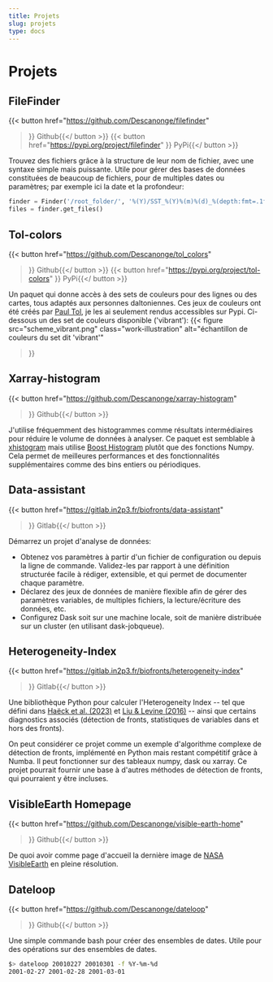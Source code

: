 ```yaml
---
title: Projets
slug: projets
type: docs
---
```


# Projets

## FileFinder

{{< button href="https://github.com/Descanonge/filefinder"
>}}<i class="fa fa-github"></i> Github{{</ button >}}
{{< button href="https://pypi.org/project/filefinder"
>}}<i class="fa-brands fa-python"></i> PyPi{{</ button >}}

Trouvez des fichiers grâce à la structure de leur nom de fichier, avec une syntaxe simple mais puissante.
Utile pour gérer des bases de données constituées de beaucoup de fichiers, pour de multiples dates ou paramètres; par exemple ici la date et la profondeur:
```python
finder = Finder('/root_folder/', '%(Y)/SST_%(Y)%(m)%(d)_%(depth:fmt=.1f).nc')
files = finder.get_files()
```

## Tol-colors

{{< button href="https://github.com/Descanonge/tol_colors"
>}}<i class="fa fa-github"></i> Github{{</ button >}}
{{< button href="https://pypi.org/project/tol-colors"
>}}<i class="fa-brands fa-python"></i> PyPi{{</ button >}}

Un paquet qui donne accès à des sets de couleurs pour des lignes ou des cartes, tous adaptés aux personnes daltoniennes.
Ces jeux de couleurs ont été créés par [Paul Tol](https://personal.sron.nl/~pault/), je les ai seulement rendus accessibles sur Pypi.
Ci-dessous un des set de couleurs disponible ('vibrant'):
{{< figure 
    src="scheme_vibrant.png"
    class="work-illustration"
    alt="échantillon de couleurs du set dit 'vibrant'"
>}}

## Xarray-histogram

{{< button href="https://github.com/Descanonge/xarray-histogram"
>}}<i class="fa fa-github"></i> Github{{</ button >}}

J'utilise fréquemment des histogrammes comme résultats intermédiaires pour réduire le volume de données à analyser.
Ce paquet est semblable à [xhistogram](https://xhistogram.readthedocs.io/) mais utilise [Boost Histogram](https://boost-histogram.readthedocs.io/) plutôt que des fonctions Numpy.
Cela permet de meilleures performances et des fonctionnalités supplémentaires comme des bins entiers ou périodiques.

## Data-assistant

{{< button href="https://gitlab.in2p3.fr/biofronts/data-assistant"
>}}<i class="fa fa-gitlab"></i> Gitlab{{</ button >}}

Démarrez un projet d'analyse de données:
- Obtenez vos paramètres à partir d'un fichier de configuration ou depuis la ligne de commande. Validez-les par rapport à une définition structurée facile à rédiger, extensible, et qui permet de documenter chaque paramètre.
- Déclarez des jeux de données de manière flexible afin de gérer des paramètres variables, de multiples fichiers, la lecture/écriture des données, etc.
- Configurez Dask soit sur une machine locale, soit de manière distribuée sur un cluster (en utilisant dask-jobqueue).

## Heterogeneity-Index

{{< button href="https://gitlab.in2p3.fr/biofronts/heterogeneity-index"
>}}<i class="fa fa-gitlab"></i> Gitlab{{</ button >}}

Une bibliothèque Python pour calculer l'Heterogeneity Index -- tel que défini dans [Haëck et al. (2023)](https://doi.org/10.5194/bg-20-1741-2023) et [Liu & Levine (2016)](https://doi.org/10.1002/2015gl066996) -- ainsi que certains diagnostics associés (détection de fronts, statistiques de variables dans et hors des fronts).

On peut considérer ce projet comme un exemple d'algorithme complexe de détection de fronts, implémenté en Python mais restant compétitif grâce à Numba. Il peut fonctionner sur des tableaux numpy, dask ou xarray.
Ce projet pourrait fournir une base à d'autres méthodes de détection de fronts, qui pourraient y être incluses.

## VisibleEarth Homepage

{{< button href="https://github.com/Descanonge/visible-earth-home"
>}}<i class="fa fa-github"></i> Github{{</ button >}}

De quoi avoir comme page d'accueil la dernière image de [NASA VisibleEarth](http://visibleearth.nasa.gov) en pleine résolution.

## Dateloop

{{< button href="https://github.com/Descanonge/dateloop"
>}}<i class="fa fa-github"></i> Github{{</ button >}}

Une simple commande bash pour créer des ensembles de dates. Utile pour des opérations sur des ensembles de dates.
```sh
$> dateloop 20010227 20010301 -f %Y-%m-%d
2001-02-27 2001-02-28 2001-03-01
```
